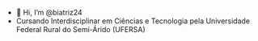 - 👋 Hi, I’m @biatriz24
- Cursando Interdisciplinar em Ciências e Tecnologia pela Universidade Federal Rural do Semi-Árido (UFERSA)


<!---
biatriz24/biatriz24 is a ✨ special ✨ repository because its `README.md` (this file) appears on your GitHub profile.
You can click the Preview link to take a look at your changes.
--->
